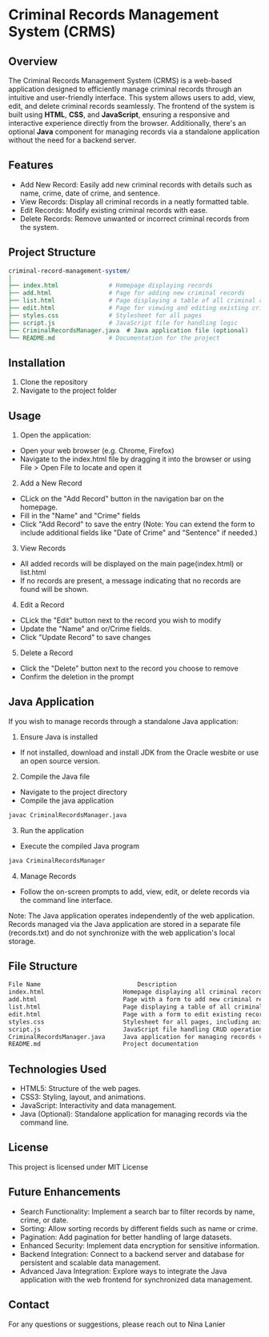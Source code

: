# Criminal Records Management System (CRMS)

## Overview

The Criminal Records Management System (CRMS) is a web-based application designed to efficiently manage criminal records through an intuitive and user-friendly interface. This system allows users to add, view, edit, and delete criminal records seamlessly. The frontend of the system is built using **HTML**, **CSS**, and **JavaScript**, ensuring a responsive and interactive experience directly from the browser. Additionally, there's an optional **Java** component for managing records via a standalone application without the need for a backend server.

## Features
- Add New Record: Easily add new criminal records with details such as name, crime, date of crime, and sentence.
- View Records: Display all criminal records in a neatly formatted table.
- Edit Records: Modify existing criminal records with ease.
- Delete Records: Remove unwanted or incorrect criminal records from the system.

## Project Structure 

```perl
criminal-record-management-system/
│
├── index.html              # Homepage displaying records
├── add.html                # Page for adding new criminal records
├── list.html               # Page displaying a table of all criminal records
├── edit.html               # Page for viewing and editing existing criminal records
├── styles.css              # Stylesheet for all pages
├── script.js               # JavaScript file for handling logic
├── CriminalRecordsManager.java  # Java application file (optional)
└── README.md               # Documentation for the project
```
## Installation
1. Clone the repository 
2. Navigate to the project folder

## Usage
1. Open the application: 
- Open your web browser (e.g. Chrome, Firefox)
- Navigate to the index.html file by dragging it into the browser or using File > Open File to locate and open it 
2. Add a New Record 
- CLick on the "Add Record" button in the navigation bar on the homepage. 
- Fill in the "Name" and "Crime" fields
- Click "Add Record" to save the entry  (Note: You can extend the form to include additional fields like "Date of Crime" and "Sentence" if needed.)
3. View Records
- All added records will be displayed on the main page(index.html) or list.html
- If no records are present, a message indicating that no records are found will be shown.
4. Edit a Record 
- CLick the "Edit" button next to the record you wish to modify 
- Update the "Name" and or/Crime fields. 
- Click "Update Record" to save changes
5. Delete a Record
- Click the "Delete" button next to the record you choose to remove
- Confirm the deletion in the prompt 

## Java Application 
If you wish to manage records through a standalone Java application: 

1. Ensure Java is installed 
- If not installed, download and install JDK from the Oracle wesbite or use an open source version.
2. Compile the Java file
- Navigate to the project directory 
- Compile the java application 
```bash
javac CriminalRecordsManager.java
```
3. Run the application 
- Execute the compiled Java program 
```bash
java CriminalRecordsManager
```
4. Manage Records
- Follow the on-screen prompts to add, view, edit, or delete records via the command line interface.

Note: The Java application operates independently of the web application. Records managed via the Java application are stored in a separate file (records.txt) and do not synchronize with the web application's local storage.

## File Structure 
```bash
File Name	                        Description
index.html	                    Homepage displaying all criminal records.
add.html	                    Page with a form to add new criminal records.
list.html	                    Page displaying a table of all criminal records.
edit.html	                    Page with a form to edit existing records.
styles.css	                    Stylesheet for all pages, including animations.
script.js	                    JavaScript file handling CRUD operations.
CriminalRecordsManager.java	    Java application for managing records via CLI.
README.md	                    Project documentation 
```
## Technologies Used
- HTML5: Structure of the web pages.
- CSS3: Styling, layout, and animations.
- JavaScript: Interactivity and data management.
- Java (Optional): Standalone application for managing records via the command line.

## License
This project is licensed under MIT License

## Future Enhancements
- Search Functionality: Implement a search bar to filter records by name, crime, or date.
- Sorting: Allow sorting records by different fields such as name or crime.
- Pagination: Add pagination for better handling of large datasets.
- Enhanced Security: Implement data encryption for sensitive information.
- Backend Integration: Connect to a backend server and database for persistent and scalable data management.
- Advanced Java Integration: Explore ways to integrate the Java application with the web frontend for synchronized data management.

## Contact
For any questions or suggestions, please reach out to Nina Lanier 